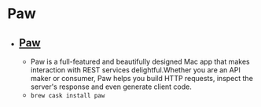 # Paw
- [Paw](https://paw.cloud/)
  - 
  - Paw is a full-featured and beautifully designed Mac app that makes interaction with REST services delightful.Whether you are an API maker or consumer, Paw helps you build HTTP requests, inspect the server's response and even generate client code.
  - `brew cask install paw`
